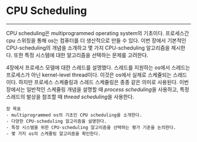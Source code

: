 # CPU Scheduling
---

CPU scheduling은 multiprogrammed operating system의 기초이다. 프로세스간 cpu 스위칭을 통해 os는 컴퓨터를 더 생산적으로 만들 수 있다. 이번 장에서 기본적인 CPU-scheduling의 개념을 소개하고 몇 가지 CPU-scheduling 알고리즘을 제시한다. 또한 특정 시스템에 대한 알고리즘을 선택하는 문제를 고려한다.

4장에서 프로세스 모델에 대한 스레드를 설명했다. 스레드를 지원하는 os에서 스레드는 프로세스가 아닌 kernel-level thread이다. 이것은 os에서 실제로 스케쥴되는 스레드이다. 하지만 프로세스 스케쥴링과 스레드 스케쥴링은 종종 같은 의미로 사용된다. 이번 장에서는 일반적인 스케쥴링 개념을 설명할 때 *process scheduling*을 사용하고, 특정 스레드의 발상을 참조할 때 *thread scheduling*을 사용한다.

	장 목표
	- multiprogrammed os의 기초인 CPU scheduling을 소개한다.
	- 다양한 CPU-scheduling 알고리즘을 설명한다.
	- 특정 시스템을 위한 CPU-scheduling 알고리즘을 선택하는 평가 기준을 논의한다.
	- 몇 가지 os의 스케쥴링 알고리즘을 확인한다.
